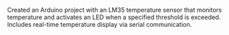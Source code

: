 Created an Arduino project with an LM35 temperature sensor that monitors temperature and activates an LED when a specified threshold is exceeded. Includes real-time temperature display via serial communication.
